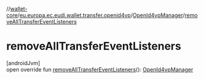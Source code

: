 //[wallet-core](../../../index.md)/[eu.europa.ec.eudi.wallet.transfer.openid4vp](../index.md)/[OpenId4vpManager](index.md)/[removeAllTransferEventListeners](remove-all-transfer-event-listeners.md)

# removeAllTransferEventListeners

[androidJvm]\
open override
fun [removeAllTransferEventListeners](remove-all-transfer-event-listeners.md)(): [OpenId4vpManager](index.md)
